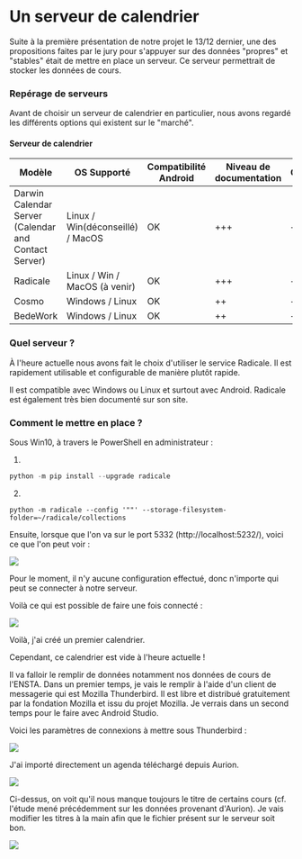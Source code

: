 # Un serveur de calendrier

Suite à la première présentation de notre projet le 13/12 dernier, une des propositions faites par le jury pour s'appuyer sur des données "propres" et "stables" était de mettre en place un serveur. Ce serveur permettrait de stocker les données de cours.

### Repérage de serveurs

Avant de choisir un serveur de calendrier en particulier, nous avons regardé les différents options qui existent sur le "marché".

#### 																												Serveur de calendrier

| Modèle                                                    | OS Supporté                      | Compatibilité  Android | Niveau de documentation | Complexité |
| --------------------------------------------------------- | -------------------------------- | ---------------------- | ----------------------- | ---------- |
| Darwin  Calendar Server     (Calendar and Contact Server) | Linux / Win(déconseillé) / MacOS | OK                     | +++                     | +++        |
| Radicale                                                  | Linux / Win / MacOS (à venir)    | OK                     | +++                     | ++         |
| Cosmo                                                     | Windows / Linux                  | OK                     | ++                      | +++        |
| BedeWork                                                  | Windows / Linux                  | OK                     | ++                      | +++        |

### Quel serveur ?

À l'heure actuelle nous avons fait le choix d'utiliser le service Radicale. Il est rapidement utilisable et configurable de manière plutôt rapide.

Il est compatible avec Windows ou Linux et surtout avec Android. Radicale est également très bien documenté sur son site.

### Comment le mettre en place ?

Sous Win10, à travers le PowerShell en administrateur :

1) 

```powershell
python -m pip install --upgrade radicale
```

2)

```
python -m radicale --config '""' --storage-filesystem-folder=~/radicale/collections
```

Ensuite, lorsque que l'on va sur le port 5332 (http://localhost:5232/), voici ce que l'on peut voir :

![](C:\Users\Ervin\Documents\GitHub\ANDAPP\ServeurCalendrier\Images\ServeurOK.PNG)

Pour le moment, il n'y aucune configuration effectué, donc n'importe qui peut se connecter à notre serveur.

Voilà ce qui est possible de faire une fois connecté :

![](C:\Users\Ervin\Documents\GitHub\ANDAPP\ServeurCalendrier\Images\NouveauCalendrier.PNG)

Voilà, j'ai créé un premier calendrier.

Cependant, ce calendrier est vide à l'heure actuelle !

Il va falloir le remplir de données notamment nos données de cours de l'ENSTA. Dans un premier temps, je vais le remplir à l'aide d'un client de messagerie qui est Mozilla Thunderbird. Il est libre et distribué gratuitement par la fondation Mozilla et issu du projet Mozilla. Je verrais dans un second temps pour le faire avec Android Studio.

Voici les paramètres de connexions à mettre sous Thunderbird :

![](C:\Users\Ervin\Documents\GitHub\ANDAPP\ServeurCalendrier\Images\Thunderbird_paramètres.PNG)

J'ai importé directement un agenda téléchargé depuis Aurion.

![](C:\Users\Ervin\Documents\GitHub\ANDAPP\ServeurCalendrier\Images\Thunderbird.PNG)

Ci-dessus, on voit qu'il nous manque toujours le titre de certains cours (cf. l'étude mené précédemment sur les données provenant d'Aurion). Je vais modifier les titres à la main afin que le fichier présent sur le serveur soit bon.

![](C:\Users\Ervin\Documents\GitHub\ANDAPP\ServeurCalendrier\Images\Thunderbird_modifié.PNG)